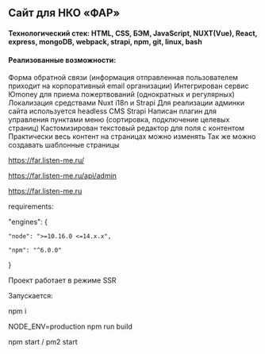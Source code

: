 ## Сайт для НКО «ФАР»

#### Технологический стек: HTML, CSS, БЭМ, JavaScript, NUXT(Vue), React, express, mongoDB, webpack, strapi, npm, git, linux, bash

#### Реализованные возможности:
Форма обратной связи (информация отправленная пользователем приходит на корпоративный email организации)
Интегрирован сервис Юmoney для приема пожертвований (однократных и регулярных)
Локализация средствами Nuxt i18n и Strapi
Для реализации админки сайта используется headless CMS Strapi
Написан плагин для управления пунктами меню (сортировка, подключение целевых страниц)
Кастомизирован текстовый редактор для поля с контентом
Практически весь контент на страницах можно изменять
Так же можно создавать шаблонные страницы

https://far.listen-me.ru/

https://far.listen-me.ru/api/admin


https://far.listen-me.ru

requirements:

"engines": {

    "node": ">=10.16.0 <=14.x.x",
    
    "npm": "^6.0.0"
    
  }
  
Проект работает в режиме SSR

Запускается: 

npm i

NODE_ENV=production npm run build

npm start / pm2 start
  
